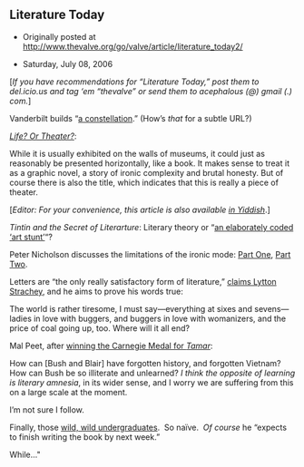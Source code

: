 ## Literature Today

 * Originally posted at http://www.thevalve.org/go/valve/article/literature_today2/

* Saturday, July 08, 2006 

\[_If you have recommendations for “Literature Today,” post them to del.icio.us and tag ‘em “thevalve” or send them to acephalous (@) gmail (.) com._\]

Vanderbilt builds “[a constellation](http://www.vanderbilt.edu/news/releases/2006/5/25/five-prominent-african-american-literature-scholars-to-move-to-vanderbilt-hortense-spillers-houston-baker-among-new-hires).”  (How’s _that_ for a subtle URL?)

[_Life? Or Theater?_](http://www.forward.com/articles/8053):

While it is usually exhibited on the walls of museums, it could just as reasonably be presented horizontally, like a book. It makes sense to treat it as a graphic novel, a story of ironic complexity and brutal honesty. But of course there is also the title, which indicates that this is really a piece of theater.

\[_Editor: For your convenience, this article is also available [in Yiddish](http://yiddish.forward.com/)_.\]

_Tintin and the Secret of Literarture_: Literary theory or “[an elaborately coded ‘art stunt’](http://www.timesonline.co.uk/article/0,,923-2258995,00.html)“?

Peter Nicholson discusses the limitations of the ironic mode: [Part One](http://3quarksdaily.blogs.com/3quarksdaily/2005/09/poetry_and_cult.html), [Part Two](http://3quarksdaily.blogs.com/3quarksdaily/2005/10/poetry_and_cult.html).

Letters are “the only really satisfactory form of literature,” [claims Lytton Strachey](http://www.courier-journal.com/apps/pbcs.dll/article?AID=/20060708/FEATURES06/607080351/1010/FEATURES), and he aims to prove his words true: 

The world is rather tiresome, I must say—everything at sixes and sevens—ladies in love with buggers, and buggers in love with womanizers, and the price of coal going up, too. Where will it all end?

Mal Peet, after [winning the Carnegie Medal for _Tamar_](http://enjoyment.independent.co.uk/books/news/article1166498.ece):

How can [Bush and Blair] have forgotten history, and forgotten Vietnam? How can Bush be so illiterate and unlearned? _I think the opposite of learning is literary amnesia_, in its wider sense, and I worry we are suffering from this on a large scale at the moment.

I’m not sure I follow.

Finally, those [wild, wild undergraduates](http://khastv.com/modules/news/article.php?storyid=5519).  So naïve.  _Of course_ he “expects to finish writing the book by next week.”  

While…"

